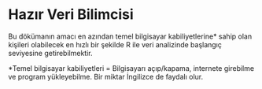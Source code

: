 # Hazır Veri Bilimcisi 

Bu dökümanın amacı en azından temel bilgisayar kabiliyetlerine\* sahip olan kişileri olabilecek en hızlı bir şekilde R ile veri analizinde başlangıç seviyesine getirebilmektir.

\*Temel bilgisayar kabiliyetleri = Bilgisayarı açıp/kapama, internete girebilme ve program yükleyebilme. Bir miktar İngilizce de faydalı olur.
